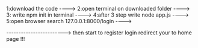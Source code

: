 1:download the code ---->
2:open terminal on downloaded folder ---->
3: write npm init in terminal ---->
4:after 3 step write node app.js ---->
5:open browser search 127.0.0.1:8000/login ---->

------------------------>   then start to register login redirect your to home page !!!
